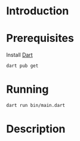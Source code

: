 # Introduction

# Prerequisites
Install [Dart](https://dart.dev/get-dart)

```
dart pub get
```

# Running

```
dart run bin/main.dart
```

# Description
